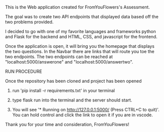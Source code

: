 This is the Web application created for FromYouFlowers's Assessment.

The goal was to create two API endpoints that displayed data based off the two problems provided.

I decided to go with one of my favorite languages and frameworks python and Flask for the backend and HTML, CSS, and javascript for the frontend.

Once the application is open, it will bring you the homepage that displays the two questions.  In the Navbar there are links that will route you toe the two endpoints.
The two endpoints can be reached at "localhost:5000/answerone" and "localhost:5000/answertwo".



RUN PROCEDURE

Once the repository has been cloned and project has been opened

1) run 'pip install -r requirements.txt' in your terminal

2) type flask run into the terminal and the server should start.

2) You will see '* Running on http://127.0.0.1:5000/ (Press CTRL+C to quit)'.  You can hold control and click the link to open it if you are in vscode.



Thank you for your time and consideration, FromYouFlowers!
